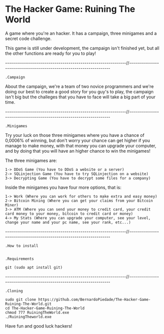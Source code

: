 # The Hacker Game: Ruining The World
A game where you're an hacker. It has a campaign, three minigames and a secret code challenge.

This game is still under development, the campaign isn't finished yet, but all the other functions are ready for you to play!

-------------------------------------------------------------//--------------------------------------------------------------------

    .Campaign

About the campaign, we're a team of two novice programmers and we're doing our best to create a good story for you guy's to play, the campaign isn't big but the challeges that you have to face will take a big part of your time.


-------------------------------------------------------------//--------------------------------------------------------------------

    .Minigames

Try your luck on those three minigames where you have a chance of 0,0006% of winning, but don't worry your chance can get higher if you manage to make money, with that money you can upgrade your computer, and by doing that you will have an higher chance to win the minigames!

The three minigames are:

    1-> DDoS Game (You have to DDoS a website or a server)
    2-> SQLinjection Game (You have to try SQLinjection on a website)
    3-> Decrypting Game (You have to decrypt some files for a company)


Inside the minigames you have four more options, that is:

    1-> Work (Where you can work for others to make extra and easy money)
    2-> Bitcoin Mining (Where you can get your claims from your Bitcoin Miner)
    3-> ATM (Where you can send your money to credit card, your credit card money to your money, bitcoin to credit card or money)
    4-> My Stats (Where you can upgrade your computer, see your level, change your name and your pc name, see your rank, etc...)
    
-------------------------------------------------------------//--------------------------------------------------------------------

    .How to install

    
    .Requirements
    
    git (sudo apt install git)
    
-------------------------------------------------------------//--------------------------------------------------------------------
    
    .Cloning
    
    sudo git clone https://github.com/BernardoPiedade/The-Hacker-Game-Ruining-The-World.git
    cd The-Hacker-Game-Ruining-The-World
    chmod 777 RuiningTheWorld.exe
    ./RuiningTheworld.exe

Have fun and good luck hackers!
